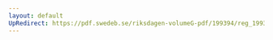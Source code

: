 ```yaml
---
layout: default
UpRedirect: https://pdf.swedeb.se/riksdagen-volumeG-pdf/199394/reg_199394/reg_199394_0072.pdf
---
```

